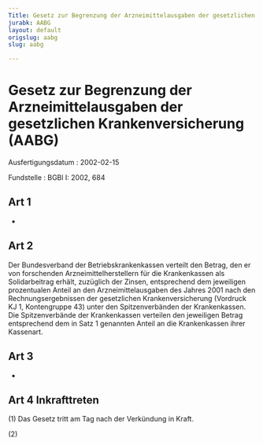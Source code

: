 ```yaml
---
Title: Gesetz zur Begrenzung der Arzneimittelausgaben der gesetzlichen Krankenversicherung
jurabk: AABG
layout: default
origslug: aabg
slug: aabg

---
```


# Gesetz zur Begrenzung der Arzneimittelausgaben der gesetzlichen Krankenversicherung (AABG)

Ausfertigungsdatum
:   2002-02-15

Fundstelle
:   BGBl I: 2002, 684



## Art 1

-


## Art 2

Der Bundesverband der Betriebskrankenkassen verteilt den Betrag, den er von forschenden Arzneimittelherstellern für die Krankenkassen als Solidarbeitrag erhält, zuzüglich der Zinsen, entsprechend dem jeweiligen prozentualen Anteil an den Arzneimittelausgaben des Jahres 2001 nach den Rechnungsergebnissen der gesetzlichen Krankenversicherung (Vordruck KJ 1, Kontengruppe 43) unter den Spitzenverbänden der Krankenkassen. Die Spitzenverbände der Krankenkassen verteilen den jeweiligen Betrag entsprechend dem in Satz 1 genannten Anteil an die Krankenkassen ihrer Kassenart.


## Art 3

-


## Art 4 Inkrafttreten

(1) Das Gesetz tritt am Tag nach der Verkündung in Kraft.

(2)

